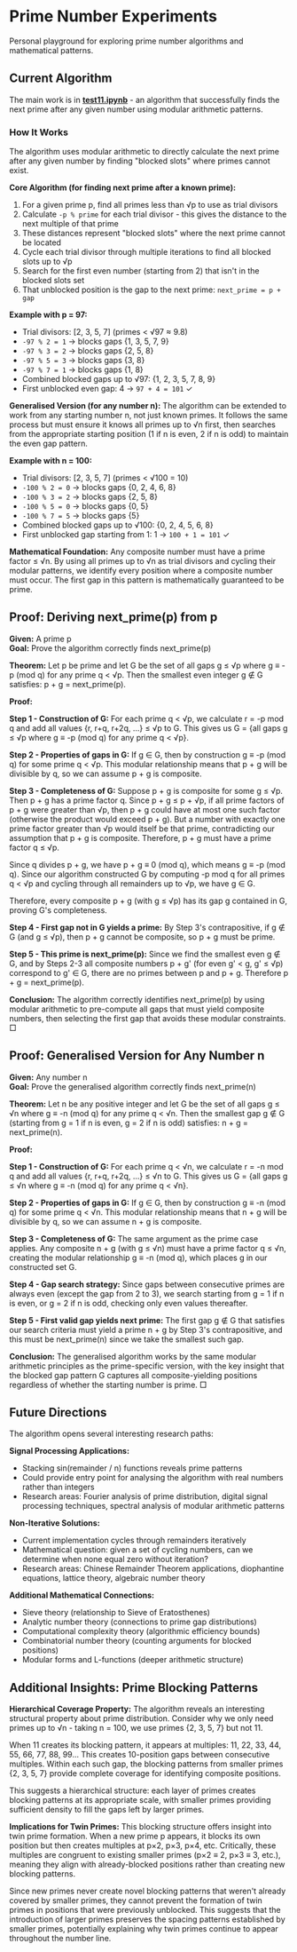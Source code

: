 # Prime Number Experiments

Personal playground for exploring prime number algorithms and mathematical patterns.

## Current Algorithm

The main work is in **[test11.ipynb](notebooks/test11.ipynb)** - an algorithm that successfully finds the next prime after any given number using modular arithmetic patterns.

### How It Works

The algorithm uses modular arithmetic to directly calculate the next prime after any given number by finding "blocked slots" where primes cannot exist.

**Core Algorithm (for finding next prime after a known prime):**
1. For a given prime p, find all primes less than √p to use as trial divisors
2. Calculate `-p % prime` for each trial divisor - this gives the distance to the next multiple of that prime
3. These distances represent "blocked slots" where the next prime cannot be located
4. Cycle each trial divisor through multiple iterations to find all blocked slots up to √p
5. Search for the first even number (starting from 2) that isn't in the blocked slots set
6. That unblocked position is the gap to the next prime: `next_prime = p + gap`

**Example with p = 97:**
- Trial divisors: [2, 3, 5, 7] (primes < √97 ≈ 9.8)
- `-97 % 2 = 1` → blocks gaps {1, 3, 5, 7, 9}
- `-97 % 3 = 2` → blocks gaps {2, 5, 8}  
- `-97 % 5 = 3` → blocks gaps {3, 8}
- `-97 % 7 = 1` → blocks gaps {1, 8}
- Combined blocked gaps up to √97: {1, 2, 3, 5, 7, 8, 9}
- First unblocked even gap: 4 → `97 + 4 = 101` ✓

**Generalised Version (for any number n):**
The algorithm can be extended to work from any starting number n, not just known primes. It follows the same process but must ensure it knows all primes up to √n first, then searches from the appropriate starting position (1 if n is even, 2 if n is odd) to maintain the even gap pattern.

**Example with n = 100:**
- Trial divisors: [2, 3, 5, 7] (primes < √100 = 10)
- `-100 % 2 = 0` → blocks gaps {0, 2, 4, 6, 8}
- `-100 % 3 = 2` → blocks gaps {2, 5, 8}  
- `-100 % 5 = 0` → blocks gaps {0, 5}
- `-100 % 7 = 5` → blocks gaps {5}
- Combined blocked gaps up to √100: {0, 2, 4, 5, 6, 8}
- First unblocked gap starting from 1: 1 → `100 + 1 = 101` ✓

**Mathematical Foundation:**
Any composite number must have a prime factor ≤ √n. By using all primes up to √n as trial divisors and cycling their modular patterns, we identify every position where a composite number must occur. The first gap in this pattern is mathematically guaranteed to be prime.

## Proof: Deriving next_prime(p) from p

**Given:** A prime p  
**Goal:** Prove the algorithm correctly finds next_prime(p)

**Theorem:** Let p be prime and let G be the set of all gaps g ≤ √p where g ≡ -p (mod q) for any prime q < √p. Then the smallest even integer g ∉ G satisfies: p + g = next_prime(p).

**Proof:**

**Step 1 - Construction of G:** For each prime q < √p, we calculate r = -p mod q and add all values {r, r+q, r+2q, ...} ≤ √p to G. This gives us G = {all gaps g ≤ √p where g ≡ -p (mod q) for any prime q < √p}.

**Step 2 - Properties of gaps in G:** If g ∈ G, then by construction g ≡ -p (mod q) for some prime q < √p. This modular relationship means that p + g will be divisible by q, so we can assume p + g is composite.

**Step 3 - Completeness of G:** Suppose p + g is composite for some g ≤ √p. Then p + g has a prime factor q. Since p + g ≤ p + √p, if all prime factors of p + g were greater than √p, then p + g could have at most one such factor (otherwise the product would exceed p + g). But a number with exactly one prime factor greater than √p would itself be that prime, contradicting our assumption that p + g is composite. Therefore, p + g must have a prime factor q ≤ √p.

Since q divides p + g, we have p + g ≡ 0 (mod q), which means g ≡ -p (mod q). Since our algorithm constructed G by computing -p mod q for all primes q < √p and cycling through all remainders up to √p, we have g ∈ G.

Therefore, every composite p + g (with g ≤ √p) has its gap g contained in G, proving G's completeness.

**Step 4 - First gap not in G yields a prime:** By Step 3's contrapositive, if g ∉ G (and g ≤ √p), then p + g cannot be composite, so p + g must be prime.

**Step 5 - This prime is next_prime(p):** Since we find the smallest even g ∉ G, and by Steps 2-3 all composite numbers p + g' (for even g' < g, g' ≤ √p) correspond to g' ∈ G, there are no primes between p and p + g. Therefore p + g = next_prime(p).

**Conclusion:** The algorithm correctly identifies next_prime(p) by using modular arithmetic to pre-compute all gaps that must yield composite numbers, then selecting the first gap that avoids these modular constraints. □

## Proof: Generalised Version for Any Number n

**Given:** Any number n  
**Goal:** Prove the generalised algorithm correctly finds next_prime(n)

**Theorem:** Let n be any positive integer and let G be the set of all gaps g ≤ √n where g ≡ -n (mod q) for any prime q < √n. Then the smallest gap g ∉ G (starting from g = 1 if n is even, g = 2 if n is odd) satisfies: n + g = next_prime(n).

**Proof:**

**Step 1 - Construction of G:** For each prime q < √n, we calculate r = -n mod q and add all values {r, r+q, r+2q, ...} ≤ √n to G. This gives us G = {all gaps g ≤ √n where g ≡ -n (mod q) for any prime q < √n}.

**Step 2 - Properties of gaps in G:** If g ∈ G, then by construction g ≡ -n (mod q) for some prime q < √n. This modular relationship means that n + g will be divisible by q, so we can assume n + g is composite.

**Step 3 - Completeness of G:** The same argument as the prime case applies. Any composite n + g (with g ≤ √n) must have a prime factor q ≤ √n, creating the modular relationship g ≡ -n (mod q), which places g in our constructed set G.

**Step 4 - Gap search strategy:** Since gaps between consecutive primes are always even (except the gap from 2 to 3), we search starting from g = 1 if n is even, or g = 2 if n is odd, checking only even values thereafter.

**Step 5 - First valid gap yields next prime:** The first gap g ∉ G that satisfies our search criteria must yield a prime n + g by Step 3's contrapositive, and this must be next_prime(n) since we take the smallest such gap.

**Conclusion:** The generalised algorithm works by the same modular arithmetic principles as the prime-specific version, with the key insight that the blocked gap pattern G captures all composite-yielding positions regardless of whether the starting number is prime. □

## Future Directions

The algorithm opens several interesting research paths:

**Signal Processing Applications:**
- Stacking sin(remainder / n) functions reveals prime patterns
- Could provide entry point for analysing the algorithm with real numbers rather than integers
- Research areas: Fourier analysis of prime distribution, digital signal processing techniques, spectral analysis of modular arithmetic patterns

**Non-Iterative Solutions:**
- Current implementation cycles through remainders iteratively
- Mathematical question: given a set of cycling numbers, can we determine when none equal zero without iteration?
- Research areas: Chinese Remainder Theorem applications, diophantine equations, lattice theory, algebraic number theory

**Additional Mathematical Connections:**
- Sieve theory (relationship to Sieve of Eratosthenes)
- Analytic number theory (connections to prime gap distributions)
- Computational complexity theory (algorithmic efficiency bounds)
- Combinatorial number theory (counting arguments for blocked positions)
- Modular forms and L-functions (deeper arithmetic structure)

## Additional Insights: Prime Blocking Patterns

**Hierarchical Coverage Property:**
The algorithm reveals an interesting structural property about prime distribution. Consider why we only need primes up to √n - taking n = 100, we use primes {2, 3, 5, 7} but not 11.

When 11 creates its blocking pattern, it appears at multiples: 11, 22, 33, 44, 55, 66, 77, 88, 99... This creates 10-position gaps between consecutive multiples. Within each such gap, the blocking patterns from smaller primes {2, 3, 5, 7} provide complete coverage for identifying composite positions.

This suggests a hierarchical structure: each layer of primes creates blocking patterns at its appropriate scale, with smaller primes providing sufficient density to fill the gaps left by larger primes.

**Implications for Twin Primes:**
This blocking structure offers insight into twin prime formation. When a new prime p appears, it blocks its own position but then creates multiples at p×2, p×3, p×4, etc. Critically, these multiples are congruent to existing smaller primes (p×2 ≡ 2, p×3 ≡ 3, etc.), meaning they align with already-blocked positions rather than creating new blocking patterns.

Since new primes never create novel blocking patterns that weren't already covered by smaller primes, they cannot prevent the formation of twin primes in positions that were previously unblocked. This suggests that the introduction of larger primes preserves the spacing patterns established by smaller primes, potentially explaining why twin primes continue to appear throughout the number line.